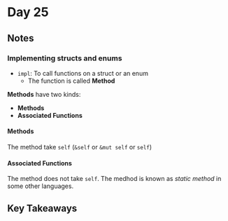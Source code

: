 # Day 25

## Notes

### Implementing structs and enums

- `impl`: To call functions on a struct or an enum
  - The function is called **Method**

**Methods** have two kinds:

- **Methods**
- **Associated Functions**

#### Methods

The method take `self` (`&self` or `&mut self` or `self`)

#### Associated Functions

The method does not take `self`.
The medhod is known as *static method* in some other languages.


## Key Takeaways
